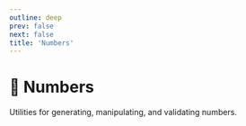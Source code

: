 ```yaml
---
outline: deep
prev: false
next: false
title: 'Numbers'
---
```


# 🔢 Numbers

Utilities for generating, manipulating, and validating numbers.
